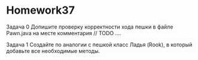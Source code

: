 # Homework37
Задача 0
Допишите проверку корректности хода пешки в файле Pawn.java на месте комментария // TODO ....

Задача 1
Создайте по аналогии с пешкой класс Ладья (Rook), в который добавьте все необходимые методы.

